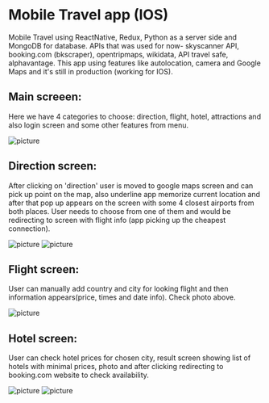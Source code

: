 # Mobile Travel app (IOS)

Mobile Travel using ReactNative, Redux, Python as a server side and MongoDB for database. APIs that was used for now- skyscanner API, booking.com (bkscraper), opentripmaps, wikidata, API travel safe, alphavantage. This app using features like autolocation, camera and Google Maps and it's still in production (working for IOS).
## Main screeen:
Here we have 4 categories to choose: direction, flight, hotel, attractions and also login screen and some other features from menu.

![picture](img/mainpage.png)

## Direction screen:
After clicking on 'direction' user is moved to google maps screen and can pick up point on the map, also underline app memorize current location and after that pop up appears on the screen with some 4 closest airports from both places. User needs to choose from one of them and would be redirecting to screen with flight info (app picking up the cheapest connection).

![picture](img/direction1.png)
![picture](img/direction2.png)

## Flight screen:
User can manually add country and city for looking flight and then information appears(price, times and date info). Check photo above.

![picture](img/flight.png)

## Hotel screen:
User can check hotel prices for chosen city, result screen showing list of hotels with minimal prices, photo and after clicking redirecting to booking.com website to check availability.

![picture](img/hotel1.png)
![picture](img/hotel2.png)
